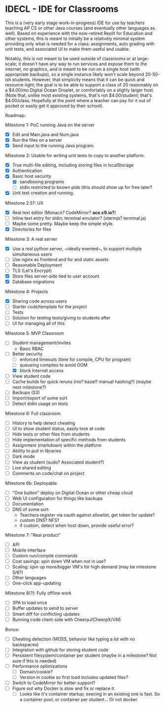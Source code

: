 IDECL - IDE for Classrooms
==========================

This is a (very early stage work-in-progress) IDE for use by teachers teaching AP CS or other Java courses (and eventually other languages as well).  Based on experience with the now-retired Replit for Education and other systems, this is meant to initially be a relatively minimal system providing only what is needed for a class: assignments, auto grading with unit tests, and associated UI to make them useful and usable.

Notably, this is not meant to be used outside of classrooms or at large-scale; it doesn't have any way to run services and expose them to the internet, no graphics, and is meant to be run on a single host (with appropriate backups), so a single instance likely won't scale beyond 20-50-ish students.  However, that simplicity means that it can be quick and resource-light; the goal is to be able to support a class of 20 reasonably on a $4.00/mo Digital Ocean Droplet, or comfortably on a slighly larger host.  (Note that, unlike most existing systems, that's not $4.00/student; that's $4.00/class.  Hopefully at the point where a teacher can pay for it out of pocket or easily get it approved by their school).

Roadmap:

Milestone 1: PoC running Java on the server
- [X] Edit and Main.java and Num.java
- [X] Run the files on a server
- [X] Send input to the running Java program.

Milestone 2: Usable for writing unit tests to copy to another platform.
- [X] True multi-file editing, including storing files in localStorage
- [X] Authentication
- [X] Basic host security
  - [X] sandboxing programs
  - [ ] stdin restricted to known pids (this should show up for free later?
- [X] Unit test creation and running.

Milestone 2.5?: UX
- [X] Real text editor (Monaco?  CodeMirror? **ace.c9.io?**)
- [ ] Inline text entry for stdin; terminal emulator? (xtermjs? terminal.js)
- [ ] Maybe some pretty.  Maybe keep the simple style.
- [X] Directories for files

Milestone 3: A real server
- [X] Use a real python server, ~ideally evented~, to support multiple simultaneous users
- [ ] Use nginx as frontend and for and static assets
- [ ] Reasonable Deployment
- [ ] TLS (Let's Encrypt)
- [X] Store files server-side tied to user account
- [X] Database migrations

Milestone 4: Projects
- [X] Sharing code across users
- [ ] Starter code/template for the project
- [ ] Tests
- [ ] Solution for testing tests/giving to students after
- [ ] UI for managing all of this

Milestone 5: MVP Classroom
- [ ] Student management/invites
  - Basic RBAC
- [ ] Better security
  - [ ] enforced timeouts (time for compile, CPU for program)
  - [ ] queueing compiles to avoid OOM
  - [X] block Internet access
- [ ] View student code
- [ ] Cache builds for quick reruns (nix? bazel? manual hashing?) (maybe next milestone?)
- [ ] Backups (S3)
- [ ] Import/export of some sort
- [ ] Detect stdin usage on tests

Milestone 6: Full classroom
- [ ] History to help detect cheating
- [ ] UI to show student status, easily look at code
- [ ] Hide tests or other files from students
- [ ] Hide implementation of specific methods from students
- [ ] Assignment (markdown) within the platform
- [ ] Ability to pull in libraries
- [ ] Dark mode
- [ ] View as student (sudo? Associated student?)
- [ ] Live shared editing
- [ ] Comments on code/chat on project

Milestone 6b: Deployable
- [ ] "One button" deploy on Digital Ocean or other cheap cloud
- [ ] Web UI configuration for things like backups
- [ ] Documentation
- [ ] DNS of some sort
  - Teachers register via oauth against allowlist, get token for update?
  - custom DNS? NFS?
  - if custom, detect when host down, provide useful error?

Milestone 7: "Real product"
- [ ] API
- [ ] Mobile interface
- [ ] Custom run/compile commands
- [ ] Cost savings: spin down VM when not in use?
- [ ] Scaling: spin up more/bigger VM's for high demand (may be milestone 5/6?)
- [ ] Other languages
- [ ] One-click app-updating

Milestone 8(?): Fully offline work
- [ ] SPA to load once
- [ ] Buffer updates to send to server
- [ ] Smart diff for conflicting updates
- [ ] Running code client-side with CheerpJ/CheerpX/V86

Bonus:
- [ ] Cheating detection (MOSS, behavior like typing a lot with no backspaces)
- [ ] Integration with github for storing student code
- [ ] Persistent filesystem/container per student (maybe in a milestone?  Not sure if this is needed)
- [ ] Performance optimizations
  - [ ] Domain/cookie?
  - [ ] Version in cookie so first load includes updated files?
- [ ] Switch to CodeMirror for better support?
- [ ] Figure out why Docker is slow and fix or replace it.
  - [ ] Looks like it's container startup; execing in an existing one is fast.  So a container pool, or container per student...  Or not docker.
